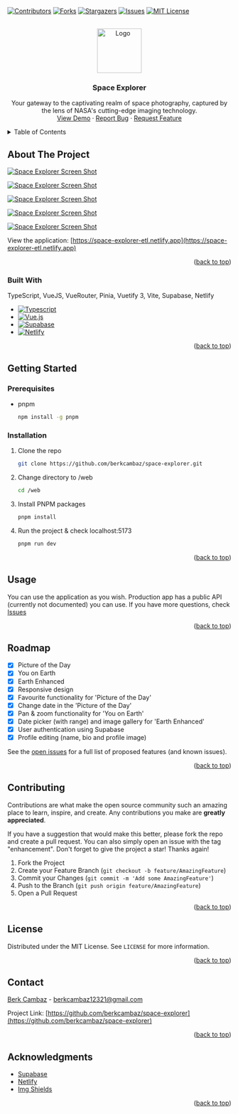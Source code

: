 <a name="readme-top"></a>



<!-- PROJECT SHIELDS -->
[![Contributors][contributors-shield]][contributors-url]
[![Forks][forks-shield]][forks-url]
[![Stargazers][stars-shield]][stars-url]
[![Issues][issues-shield]][issues-url]
[![MIT License][license-shield]][license-url]



<!-- PROJECT LOGO -->
<br />
<div align="center">
  <a href="https://github.com/berkcambaz/space-explorer">
    <img src="assets/logo.png" alt="Logo" width="100" height="100">
  </a>

  <h3 align="center">Space Explorer</h3>

  <p align="center">
    Your gateway to the captivating realm of space photography, captured by the lens of NASA's cutting-edge imaging technology.
    <br />
    <a href="https://space-explorer-etl.netlify.app">View Demo</a>
    ·
    <a href="https://github.com/berkcambaz/space-explorer/issues">Report Bug</a>
    ·
    <a href="https://github.com/berkcambaz/space-explorer/issues">Request Feature</a>
  </p>
</div>



<!-- TABLE OF CONTENTS -->
<details>
  <summary>Table of Contents</summary>
  <ol>
    <li>
      <a href="#about-the-project">About The Project</a>
      <ul>
        <li><a href="#built-with">Built With</a></li>
      </ul>
    </li>
    <li>
      <a href="#getting-started">Getting Started</a>
      <ul>
        <li><a href="#prerequisites">Prerequisites</a></li>
        <li><a href="#installation">Installation</a></li>
      </ul>
    </li>
    <li><a href="#usage">Usage</a></li>
    <li><a href="#roadmap">Roadmap</a></li>
    <li><a href="#contributing">Contributing</a></li>
    <li><a href="#license">License</a></li>
    <li><a href="#contact">Contact</a></li>
    <li><a href="#acknowledgments">Acknowledgments</a></li>
  </ol>
</details>



<!-- ABOUT THE PROJECT -->
## About The Project

[![Space Explorer Screen Shot][product-screenshot-home]](https://space-explorer-etl.netlify.app)

[![Space Explorer Screen Shot][product-screenshot-picture-of-the-day]](https://space-explorer-etl.netlify.app/picture-of-the-day)

[![Space Explorer Screen Shot][product-screenshot-you-on-earth]](https://space-explorer-etl.netlify.app/you-on-earth)

[![Space Explorer Screen Shot][product-screenshot-earth-enhanced]](https://space-explorer-etl.netlify.app/earth-enhanced)

[![Space Explorer Screen Shot][product-screenshot-profile]](https://space-explorer-etl.netlify.app/profile)

View the application: [https://space-explorer-etl.netlify.app](https://space-explorer-etl.netlify.app)

<p align="right">(<a href="#readme-top">back to top</a>)</p>



### Built With

TypeScript, VueJS, VueRouter, Pinia, Vuetify 3, Vite, Supabase, Netlify

* [![Typescript][Typescript]][Typescript-url]
* [![Vue.js][Vue.js]][Vue-url]
* [![Supabase][Supabase]][Supabase-url]
* [![Netlify][Netlify]][Netlify-url]

<p align="right">(<a href="#readme-top">back to top</a>)</p>



<!-- GETTING STARTED -->
## Getting Started

### Prerequisites

* pnpm
  ```sh
  npm install -g pnpm
  ```
  

### Installation

1. Clone the repo
   ```sh
   git clone https://github.com/berkcambaz/space-explorer.git
   ```
2. Change directory to /web
   ```sh
   cd /web
   ```
3. Install PNPM packages
   ```sh
   pnpm install
   ```
4. Run the project & check localhost:5173
   ```sh
   pnpm run dev
   ```

<p align="right">(<a href="#readme-top">back to top</a>)</p>



<!-- USAGE EXAMPLES -->
## Usage

You can use the application as you wish.
Production app has a public API (currently not documented) you can use.
If you have more questions, check [Issues](https://github.com/berkcambaz/space-explorer/issues)

<p align="right">(<a href="#readme-top">back to top</a>)</p>



<!-- ROADMAP -->
## Roadmap

- [x] Picture of the Day
- [x] You on Earth
- [x] Earth Enhanced
- [x] Responsive design
- [x] Favourite functionality for 'Picture of the Day'
- [x] Change date in the 'Picture of the Day'
- [x] Pan & zoom functionality for 'You on Earth'
- [x] Date picker (with range) and image gallery for 'Earth Enhanced'
- [x] User authentication using Supabase
- [x] Profile editing (name, bio and profile image)

See the [open issues](https://github.com/berkcambaz/space-explorer/issues) for a full list of proposed features (and known issues).

<p align="right">(<a href="#readme-top">back to top</a>)</p>



<!-- CONTRIBUTING -->
## Contributing

Contributions are what make the open source community such an amazing place to learn, inspire, and create. Any contributions you make are **greatly appreciated**.

If you have a suggestion that would make this better, please fork the repo and create a pull request. You can also simply open an issue with the tag "enhancement".
Don't forget to give the project a star! Thanks again!

1. Fork the Project
2. Create your Feature Branch (`git checkout -b feature/AmazingFeature`)
3. Commit your Changes (`git commit -m 'Add some AmazingFeature'`)
4. Push to the Branch (`git push origin feature/AmazingFeature`)
5. Open a Pull Request

<p align="right">(<a href="#readme-top">back to top</a>)</p>



<!-- LICENSE -->
## License

Distributed under the MIT License. See `LICENSE` for more information.

<p align="right">(<a href="#readme-top">back to top</a>)</p>



<!-- CONTACT -->
## Contact

[Berk Cambaz](https://linkedin.com/in/berkcambaz) - berkcambaz12321@gmail.com

Project Link: [https://github.com/berkcambaz/space-explorer](https://github.com/berkcambaz/space-explorer)

<p align="right">(<a href="#readme-top">back to top</a>)</p>



<!-- ACKNOWLEDGMENTS -->
## Acknowledgments

* [Supabase](https://supabase.com)
* [Netlify](https://netlify.com)
* [Img Shields](https://shields.io)

<p align="right">(<a href="#readme-top">back to top</a>)</p>



<!-- MARKDOWN LINKS & IMAGES -->
[contributors-shield]: https://img.shields.io/github/contributors/dorkodu/lords-and-lands.svg?style=for-the-badge
[contributors-url]: https://github.com/berkcambaz/space-explorer/graphs/contributors

[forks-shield]: https://img.shields.io/github/forks/dorkodu/lords-and-lands.svg?style=for-the-badge
[forks-url]: https://github.com/berkcambaz/space-explorer/network/members

[stars-shield]: https://img.shields.io/github/stars/dorkodu/lords-and-lands.svg?style=for-the-badge
[stars-url]: https://github.com/berkcambaz/space-explorer/stargazers

[issues-shield]: https://img.shields.io/github/issues/dorkodu/lords-and-lands.svg?style=for-the-badge
[issues-url]: https://github.com/berkcambaz/space-explorer/issues

[license-shield]: https://img.shields.io/github/license/dorkodu/lords-and-lands.svg?style=for-the-badge
[license-url]: https://github.com/berkcambaz/space-explorer/blob/master/LICENSE.txt

[product-screenshot-home]: assets/app-home.png
[product-screenshot-earth-enhanced]: assets/app-earth-enhanced.png
[product-screenshot-picture-of-the-day]: assets/app-picture-of-the-day.png
[product-screenshot-you-on-earth]: assets/app-you-on-earth.png
[product-screenshot-profile]: assets/app-profile.png

[Typescript]: 	https://img.shields.io/badge/TypeScript-007ACC?style=for-the-badge&logo=typescript&logoColor=white
[Typescript-url]: https://typescriptlang.org

[Vue.js]: https://img.shields.io/badge/Vue.js-35495E?style=for-the-badge&logo=vuedotjs&logoColor=4FC08D
[Vue-url]: https://vuejs.org

[Supabase]: https://shields.io/badge/supabase-black?logo=supabase&style=for-the-badge
[Supabase-url]: https://supabase.com/

[Netlify]: https://img.shields.io/badge/Netlify-blue?style=for-the-badge&logo=netlify&logoColor=white
[Netlify-url]: https://www.netlify.com/